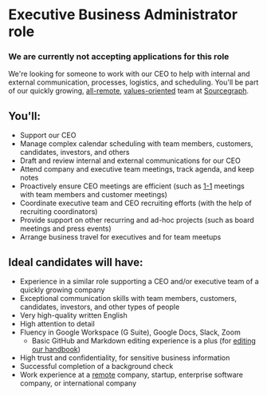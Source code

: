# Executive Business Administrator role

### We are currently not accepting applications for this role

We're looking for someone to work with our CEO to help with internal and external communication, processes, logistics, and scheduling. You'll be part of our quickly growing, [all-remote](../../company/remote/index.md), [values-oriented](../../company/values.md) team at [Sourcegraph](https://about.sourcegraph.com).

## You'll:

- Support our CEO
- Manage complex calendar scheduling with team members, customers, candidates, investors, and others
- Draft and review internal and external communications for our CEO
- Attend company and executive team meetings, track agenda, and keep notes
- Proactively ensure CEO meetings are efficient (such as [1-1](../leadership/1-1.md) meetings with team members and customer meetings)
- Coordinate executive team and CEO recruiting efforts (with the help of recruiting coordinators)
- Provide support on other recurring and ad-hoc projects (such as board meetings and press events)
- Arrange business travel for executives and for team meetups

## Ideal candidates will have:

- Experience in a similar role supporting a CEO and/or executive team of a quickly growing company
- Exceptional communication skills with team members, customers, candidates, investors, and other types of people
- Very high-quality written English
- High attention to detail
- Fluency in Google Workspace (G Suite), Google Docs, Slack, Zoom
  - Basic GitHub and Markdown editing experience is a plus (for [editing our handbook](../index.md))
- High trust and confidentiality, for sensitive business information
- Successful completion of a background check
- Work experience at a [remote](../../company/remote/index.md) company, startup, enterprise software company, or international company
